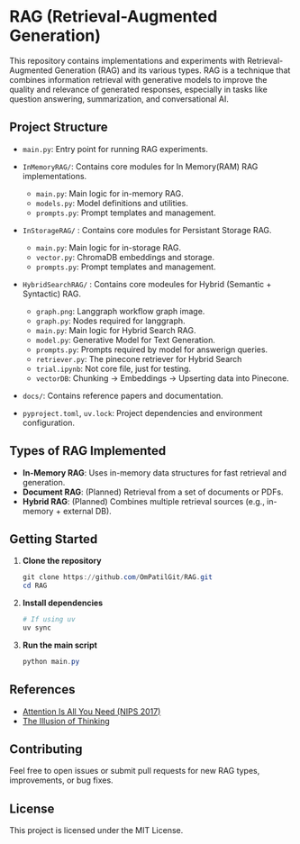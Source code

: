 # RAG (Retrieval-Augmented Generation)

This repository contains implementations and experiments with Retrieval-Augmented Generation (RAG) and its various types. RAG is a technique that combines information retrieval with generative models to improve the quality and relevance of generated responses, especially in tasks like question answering, summarization, and conversational AI.

## Project Structure

- `main.py`: Entry point for running RAG experiments.

- `InMemoryRAG/`: Contains core modules for In Memory(RAM) RAG implementations.

  - `main.py`: Main logic for in-memory RAG.
  - `models.py`: Model definitions and utilities.
  - `prompts.py`: Prompt templates and management.

- `InStorageRAG/` : Contains core modules for Persistant Storage RAG.
  - `main.py`: Main logic for in-storage RAG.
  - `vector.py`: ChromaDB embeddings and storage.
  - `prompts.py`: Prompt templates and management.

- `HybridSearchRAG/` : Contains core modeules for Hybrid (Semantic + Syntactic) RAG.
  - `graph.png`: Langgraph workflow graph image.
  - `graph.py`: Nodes required for langgraph.
  - `main.py`: Main logic for Hybrid Search RAG.
  - `model.py`: Generative Model for Text Generation.
  - `prompts.py`: Prompts required by model for answerign queries.
  - `retriever.py`: The pinecone retriever for Hybrid Search
  - `trial.ipynb`: Not core file, just for testing.
  - `vectorDB`: Chunking -> Embeddings -> Upserting data into Pinecone.

- `docs/`: Contains reference papers and documentation.
- `pyproject.toml`, `uv.lock`: Project dependencies and environment configuration.

## Types of RAG Implemented

- **In-Memory RAG**: Uses in-memory data structures for fast retrieval and generation.
- **Document RAG**: (Planned) Retrieval from a set of documents or PDFs.
- **Hybrid RAG**: (Planned) Combines multiple retrieval sources (e.g., in-memory + external DB).

## Getting Started

1. **Clone the repository**
   ```powershell
   git clone https://github.com/OmPatilGit/RAG.git
   cd RAG
   ```
2. **Install dependencies**
   ```powershell
   # If using uv
   uv sync
   ```
3. **Run the main script**
   ```powershell
   python main.py
   ```

## References
- [Attention Is All You Need (NIPS 2017)](docs/NIPS-2017-attention-is-all-you-need-Paper.pdf)
- [The Illusion of Thinking](docs/the-illusion-of-thinking.pdf)

## Contributing
Feel free to open issues or submit pull requests for new RAG types, improvements, or bug fixes.

## License
This project is licensed under the MIT License.
